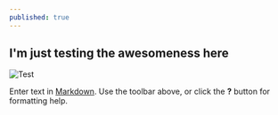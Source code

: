 ```yaml
---
published: true
---
```

## I'm just testing the awesomeness here

![Test]({{site.baseurl}}/assets/img/posts/orig_BG-SN-2009-02-0713.jpg)

Enter text in [Markdown](http://daringfireball.net/projects/markdown/). Use the toolbar above, or click the **?** button for formatting help.
